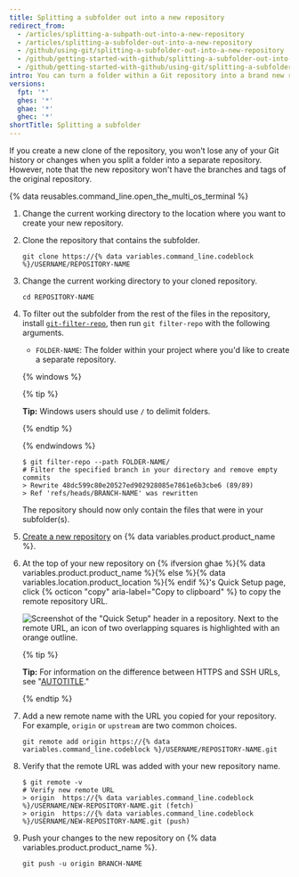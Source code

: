 ```yaml
---
title: Splitting a subfolder out into a new repository
redirect_from:
  - /articles/splitting-a-subpath-out-into-a-new-repository
  - /articles/splitting-a-subfolder-out-into-a-new-repository
  - /github/using-git/splitting-a-subfolder-out-into-a-new-repository
  - /github/getting-started-with-github/splitting-a-subfolder-out-into-a-new-repository
  - /github/getting-started-with-github/using-git/splitting-a-subfolder-out-into-a-new-repository
intro: You can turn a folder within a Git repository into a brand new repository.
versions:
  fpt: '*'
  ghes: '*'
  ghae: '*'
  ghec: '*'
shortTitle: Splitting a subfolder
---
```

If you create a new clone of the repository, you won't lose any of your Git history or changes when you split a folder into a separate repository.  However, note that the new repository won't have the branches and tags of the original repository.

{% data reusables.command_line.open_the_multi_os_terminal %}

1. Change the current working directory to the location where you want to create your new repository.

1. Clone the repository that contains the subfolder.

   ```shell
   git clone https://{% data variables.command_line.codeblock %}/USERNAME/REPOSITORY-NAME
   ```

1. Change the current working directory to your cloned repository.

   ```shell
   cd REPOSITORY-NAME
   ```

1. To filter out the subfolder from the rest of the files in the repository, install [`git-filter-repo`](https://github.com/newren/git-filter-repo), then run `git filter-repo` with the following arguments.
   - `FOLDER-NAME`: The folder within your project where you'd like to create a separate repository.

   {% windows %}

   {% tip %}

   **Tip:** Windows users should use `/` to delimit folders.

   {% endtip %}

   {% endwindows %}
  
   ```shell
   $ git filter-repo --path FOLDER-NAME/
   # Filter the specified branch in your directory and remove empty commits
   > Rewrite 48dc599c80e20527ed902928085e7861e6b3cbe6 (89/89)
   > Ref 'refs/heads/BRANCH-NAME' was rewritten
   ```

   The repository should now only contain the files that were in your subfolder(s).

1. [Create a new repository](/repositories/creating-and-managing-repositories/creating-a-new-repository) on {% data variables.product.product_name %}.

1. At the top of your new repository on {% ifversion ghae %}{% data variables.product.product_name %}{% else %}{% data variables.location.product_location %}{% endif %}'s Quick Setup page, click {% octicon "copy" aria-label="Copy to clipboard" %} to copy the remote repository URL.

   ![Screenshot of the "Quick Setup" header in a repository. Next to the remote URL, an icon of two overlapping squares is highlighted with an orange outline.](/assets/images/help/repository/copy-remote-repository-url-quick-setup.png)

   {% tip %}

   **Tip:** For information on the difference between HTTPS and SSH URLs, see "[AUTOTITLE](/get-started/getting-started-with-git/about-remote-repositories)."

   {% endtip %}

1. Add a new remote name with the URL you copied for your repository. For example, `origin` or `upstream` are two common choices.

   ```shell
   git remote add origin https://{% data variables.command_line.codeblock %}/USERNAME/REPOSITORY-NAME.git
   ```

1. Verify that the remote URL was added with your new repository name.

    ```shell
    $ git remote -v
    # Verify new remote URL
    > origin  https://{% data variables.command_line.codeblock %}/USERNAME/NEW-REPOSITORY-NAME.git (fetch)
    > origin  https://{% data variables.command_line.codeblock %}/USERNAME/NEW-REPOSITORY-NAME.git (push)
    ```

1. Push your changes to the new repository on {% data variables.product.product_name %}.

    ```shell
    git push -u origin BRANCH-NAME
    ```
